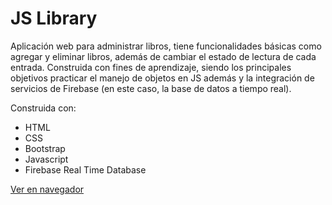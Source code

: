# JS Library

Aplicación web para administrar libros, tiene funcionalidades básicas como agregar y eliminar libros, además de cambiar el estado de lectura de cada entrada. Construida con fines de aprendizaje, siendo los principales objetivos practicar el manejo de objetos en JS además y la integración de servicios de Firebase (en este caso, la base de datos a tiempo real).

Construida con:

* HTML
* CSS
* Bootstrap
* Javascript
* Firebase Real Time Database

[Ver en navegador](https://powei94.github.io/js_library/)
